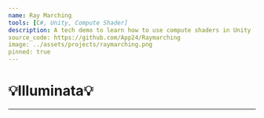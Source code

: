 ```yaml
---
name: Ray Marching
tools: [C#, Unity, Compute Shader]
description: A tech demo to learn how to use compute shaders in Unity
source_code: https://github.com/App24/Raymarching
image: ../assets/projects/raymarching.png
pinned: true
---
```


# 💡Illuminata💡

---

<!-- [Source Code](https://github.com/App24/Raymarching) -->